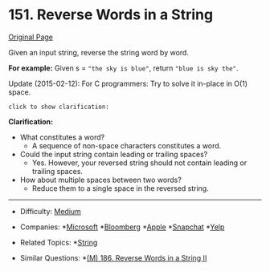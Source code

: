 # 151. Reverse Words in a String

[Original Page](https://leetcode.com/problems/reverse-words-in-a-string/description/)

Given an input string, reverse the string word by word.

**For example:**
Given s = `"the sky is blue"`,
return `"blue is sky the"`.

Update (2015-02-12):
For C programmers: Try to solve it in-place in O(1) space.

`click to show clarification:`

**Clarification:**
* What constitutes a word?
    * A sequence of non-space characters constitutes a word.
* Could the input string contain leading or trailing spaces?
    * Yes. However, your reversed string should not contain leading or trailing spaces.
* How about multiple spaces between two words?
    * Reduce them to a single space in the reversed string.

---

* Difficulty: [Medium](https://leetcode.com/problemset/all/?difficulty=Medium)
* Companies: *[Microsoft](https://leetcode.com/company/microsoft/) *[Bloomberg](https://leetcode.com/company/bloomberg/) *[Apple](https://leetcode.com/company/apple/) *[Snapchat](https://leetcode.com/company/snapchat/) *[Yelp](https://leetcode.com/company/yelp/)
* Related Topics: *[String](https://leetcode.com/tag/string/)
   
* Similar Questions: *[(M) 186. Reverse Words in a String II](https://leetcode.com/problems/reverse-words-in-a-string-ii/description/)
